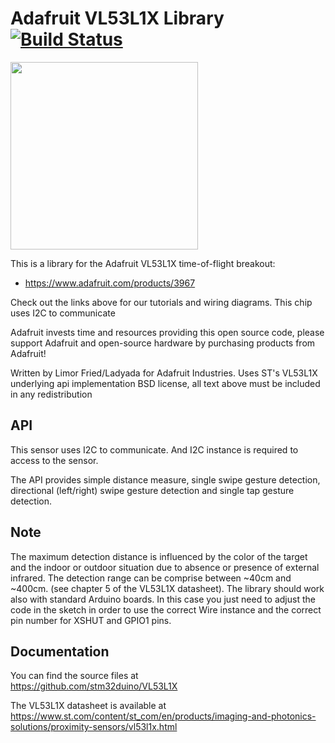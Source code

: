 # Adafruit VL53L1X Library [![Build Status](https://travis-ci.com/adafruit/Adafruit_VL53L1X.svg?branch=master)](https://travis-ci.com/adafruit/Adafruit_VL53L1X)

<img src="https://cdn-shop.adafruit.com/970x728/3967-00.jpg" height="300"/>

This is a library for the Adafruit VL53L1X time-of-flight breakout:
  * https://www.adafruit.com/products/3967
 
Check out the links above for our tutorials and wiring diagrams. This chip uses I2C to communicate

Adafruit invests time and resources providing this open source code, please support Adafruit and open-source hardware by purchasing products from Adafruit!

Written by Limor Fried/Ladyada for Adafruit Industries.
Uses ST's VL53L1X underlying api implementation
BSD license, all text above must be included in any redistribution

## API

This sensor uses I2C to communicate. And I2C instance is required to access to the sensor.

The API provides simple distance measure, single swipe gesture detection,
directional (left/right) swipe gesture detection and single tap gesture detection.
  

## Note

The maximum detection distance is influenced by the color of the target and
the indoor or outdoor situation due to absence or presence of external
infrared.
The detection range can be comprise between ~40cm and ~400cm. (see chapter 5 of
the VL53L1X datasheet).
The library should work also with standard Arduino boards. In this case you just
need to adjust the code in the sketch in order to use the correct Wire instance and
the correct pin number for XSHUT and GPIO1 pins.

## Documentation

You can find the source files at  
https://github.com/stm32duino/VL53L1X

The VL53L1X datasheet is available at  
https://www.st.com/content/st_com/en/products/imaging-and-photonics-solutions/proximity-sensors/vl53l1x.html
